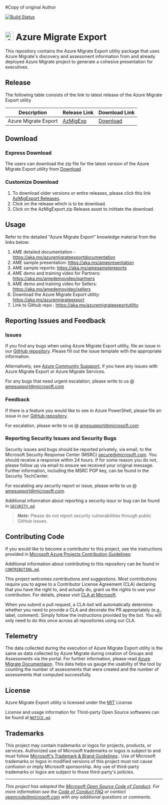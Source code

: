 #Copy of original Author

[![Build Status](https://dev.azure.com/AzureMigrate-OpenSource/azure-migrate-export/_apis/build/status/Azure.azure-migrate-export?branchName=main)](https://dev.azure.com/AzureMigrate-OpenSource/azure-migrate-export/_build/latest?definitionId=1&branchName=main)
# <img src="./src/icons/azure_migrate_icon_logo.png" alt="Azure Migrate Icon" style="width:27px; height=27px"> Azure Migrate Export

This repository contains the Azure Migrate Export utility package that uses Azure Migrate's discovery and assessment information from and already deployed Azure Migrate project to generate a cohesive presentation for executives.

## Release
The following table consists of the link to latest release of the Azure Migrate Export utility

Description          | Release Link | Download Link
---------------------|--------------|--------------
Azure Migrate Export |  [AzMigExp][LatestReleaseLink] | [Download][DownloadLink]

## Download

### Express Download
The users can download the zip file for the latest version of the Azure Migrate Export utility from [Download][DownloadLink]

### Customize Download
1. To download older versions or entire releases, please click this link [AzMigExport Releases][AllReleasesLink].
2. Click on the release which is to be download.
3. Click on the AzMigExport.zip Release asset to inititate the download.

## Usage
Refer to the detailed "Azure Migrate Export" knowledge material from the links below:
1. AME detailed documentation - https://aka.ms/azuremigrateexportdocumentation
2. AME sample presentation: https://aka.ms/amepresentation
3. AME sample reports: https://aka.ms/amesamplereports
4. AME demo and training video for Partners: https://aka.ms/amedemovideo/partners
5. AME demo and training video for Sellers: https://aka.ms/amedemovideo/sellers
5. Download the Azure Migrate Export utility: https://aka.ms/azuremigrateexport 
6. Link to Github repo : https://aka.ms/azuremigrateexportutility

## Reporting Issues and Feedback

### Issues
If you find any bugs when using Azure Migrate Export utility, file an issue in our [GitHub repository][GithubRepositoryIssues]. Please fill out the issue template with the appropriate information.

Alternatively, see [Azure Community Suppport][AzureCommunitySupportLink], if you have any issues with Azure Migrate Export or Azure Migrate Services.

For any bugs that need urgent escalation, please write to us @ amesupport@microsoft.com

### Feedback
If there is a feature you would like to see in Azure PowerShell, please file an issue in our [GitHub repository][GithubRepositoryIssues].

For escalation, please write to us @ amesupport@microsoft.com

### Reporting Security Issues and Security Bugs

Security issues and bugs should be reported privately, via email, to the Microsoft Security Response Center (MSRC) secure@microsoft.com. You should receive a response within 24 hours. If for some reason you do not, please follow up via email to ensure we received your original message. Further information, including the MSRC PGP key, can be found in the Security TechCenter.

For escalating any security report or issue, please write to us @ amesupport@microsoft.com.

Additional infomration about reporting a security issur or bug can be found in [`SECURITY.md`][SecurityMarkDown]

> **_Note:_** Please do not report security vulnerabilities through public GitHub issues.

## Contributing Code
If you would like to become a contributor to this project, see the instructions provided in [Microsoft Azure Projects Contribution Guidelines][AzureProjectContributionGuidelinesLink]:

Additional information about contributing to this repository can be found in [`CONTRIBUTING.md`][ContributingMarkDown].

This project welcomes contributions and suggestions. Most contributions require you to agree to a Contributor License Agreement (CLA) declaring that you have the right to, and actually do, grant us the rights to use your contribution. For details, please visit [CLA at Microsoft][CLAMicrosoftLink].

When you submit a pull request, a CLA-bot will automatically determine whether you need to provide a CLA and decorate the PR appropriately (e.g., label, comment). Simply follow the instructions provided by the bot. You will only need to do this once across all repositories using our CLA.

## Telemetry
The data collected during the execution of Azure Migrate Export utility is the same as data collected by Azure Migrate during creation of Groups and Assessments via the portal. For further information, please read [Azure Migrate Documentaion][AzureMigrateDocumentationLink].
This data helps us gauge the usability of the tool by counting the number of assessments that were created and the number of assessments that computed successfully.

## License
Azure Migrate Export utility is licensed under the [MIT][License] License

License and usage information for Third-party Open Source softwares can be found at [`NOTICE.md`][NoticeMarkDown].

## Trademarks

This project may contain trademarks or logos for projects, products, or services. Authorized use of Microsoft trademarks or logos is subject to and must follow [Microsoft's Trademark & Brand Guidelines][MicrosoftTrademarAndBrandGuidelinesLink]:. Use of Microsoft trademarks or logos in modified versions of this project must not cause confusion or imply Microsoft sponsorship. Any use of third-party trademarks or logos are subject to those third-party's policies.

---
_This project has adopted the [Microsoft Open Source Code of Conduct][CodeOfConduct]. For more information see the [Code of Conduct FAQ][CodeOfConductFaq] or contact opencode@microsoft.com with any additional questions or comments._


<!-- References -->

<!-- Local -->
[LatestReleaseLink]: https://github.com/Azure/azure-migrate-export/releases/latest
[DownloadLink]: https://aka.ms/azuremigrateexport
[AllReleasesLink]: https://github.com/Azure/azure-migrate-export/releases

[NoticeMarkDown]: https://github.com/Azure/azure-migrate-export/blob/main/NOTICE.md
[SecurityMarkDown]: https://github.com/Azure/azure-migrate-export/blob/main/SECURITY.md
[ContributingMarkDown]: https://github.com/Azure/azure-migrate-export/blob/main/CONTRIBUTING.md
[License]: https://github.com/Azure/azure-migrate-export/blob/main/LICENSE
[GithubRepositoryIssues]: (https://github.com/Azure/azure-migrate-export/issues)

<!-- Global -->
[AzureCommunitySupportLink]: https://aka.ms/azurecommunitysupport
[AzureProjectContributionGuidelinesLink]: https://opensource.microsoft.com/collaborate/
[CLAMicrosoftLink]: https://cla.opensource.microsoft.com/
[MicrosoftTrademarAndBrandGuidelinesLink]: https://www.microsoft.com/legal/intellectualproperty/trademarks/usage/general
[CodeOfConductFaq]: https://opensource.microsoft.com/codeofconduct/faq/
[CodeOfConduct]: https://opensource.microsoft.com/codeofconduct/
[AzureMigrateDocumentationLink]: https://learn.microsoft.com/en-us/azure/migrate/
